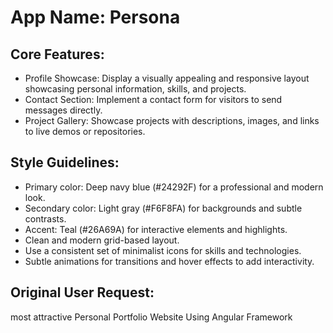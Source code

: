 # **App Name**: Persona

## Core Features:

- Profile Showcase: Display a visually appealing and responsive layout showcasing personal information, skills, and projects.
- Contact Section: Implement a contact form for visitors to send messages directly.
- Project Gallery: Showcase projects with descriptions, images, and links to live demos or repositories.

## Style Guidelines:

- Primary color: Deep navy blue (#24292F) for a professional and modern look.
- Secondary color: Light gray (#F6F8FA) for backgrounds and subtle contrasts.
- Accent: Teal (#26A69A) for interactive elements and highlights.
- Clean and modern grid-based layout.
- Use a consistent set of minimalist icons for skills and technologies.
- Subtle animations for transitions and hover effects to add interactivity.

## Original User Request:
most attractive Personal Portfolio Website Using Angular Framework
  